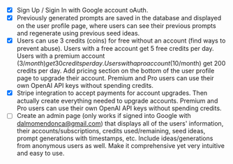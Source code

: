 - [X] Sign Up / Sigin In with Google account oAuth.
- [X] Previously generated prompts are saved in the database and displayed on the user profile page, where users can see their previous prompts and regenerate using previous seed ideas.
- [X] Users can use 3 credits (coins) for free without an account (find ways to prevent abuse). Users with a free account get 5 free credits per day. Users with a premium account ($3/month) get 30 credits per day. Users with a pro account ($10/month) get 200 credits per day. Add pricing section on the bottom of the user profile page to upgrade their account. Premium and Pro users can use their own OpenAI API keys without spending credits.
- [X] Stripe integration to accept payments for account upgrades. Then actually create everything needed to upgrade accounts. Premium and Pro users can use their own OpenAI API keys without spending credits.
- [ ] Create an admin page (only works if signed into Google with dalmomendonca@gmail.com) that displays all of the users' information, their accounts/subscriptions, credits used/remaining, seed ideas, prompt generations with timestamps, etc. Include ideas/generations from anonymous users as well. Make it comprehensive yet very intuitive and easy to use.